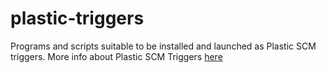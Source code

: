 # plastic-triggers
Programs and scripts suitable to be installed and launched as Plastic SCM triggers.
More info about Plastic SCM Triggers [here](https://www.plasticscm.com/documentation/triggers/plastic-scm-version-control-triggers-guide)

